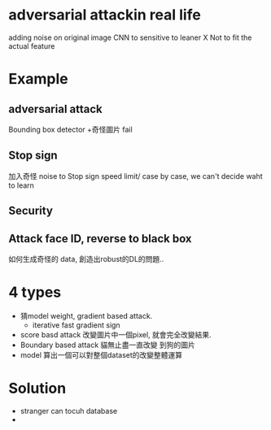 # adversarial attackin real life
adding noise on original image
CNN to sensitive to leaner X 
Not to fit the actual feature
# Example
## adversarial attack
Bounding box detector
+奇怪圖片 fail 
## Stop sign 
加入奇怪 noise to Stop sign
speed limit/ case by case, we can't decide waht to learn
## Security
Attack face ID, reverse to black box
-----------

如何生成奇怪的 data, 創造出robust的DL的問題..
# 4 types
- 猜model weight, gradient based attack.  
	- iterative fast gradient sign
- score basd attack
  改變圖片中一個pixel, 就會完全改變結果. 
- Boundary based attack
   貓無止盡一直改變 到狗的圖片
 - model 算出一個可以對整個dataset的改變整體運算

# Solution
- stranger can tocuh database
- 

<!--stackedit_data:
eyJoaXN0b3J5IjpbOTQwMTEwOTI1XX0=
-->